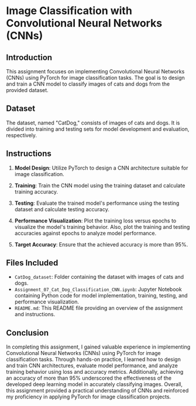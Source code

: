 # Image Classification with Convolutional Neural Networks (CNNs)

## Introduction

This assignment focuses on implementing Convolutional Neural Networks (CNNs) using PyTorch for image classification tasks. The goal is to design and train a CNN model to classify images of cats and dogs from the provided dataset.

## Dataset

The dataset, named "CatDog," consists of images of cats and dogs. It is divided into training and testing sets for model development and evaluation, respectively.

## Instructions

1. **Model Design**: Utilize PyTorch to design a CNN architecture suitable for image classification.

2. **Training**: Train the CNN model using the training dataset and calculate training accuracy.

3. **Testing**: Evaluate the trained model's performance using the testing dataset and calculate testing accuracy.

4. **Performance Visualization**: Plot the training loss versus epochs to visualize the model's training behavior. Also, plot the training and testing accuracies against epochs to analyze model performance.

5. **Target Accuracy**: Ensure that the achieved accuracy is more than 95%.

## Files Included

- `CatDog_dataset`: Folder containing the dataset with images of cats and dogs.
- `Assignment_07_Cat_Dog_Classification_CNN.ipynb`: Jupyter Notebook containing Python code for model implementation, training, testing, and performance visualization.
- `README.md`: This README file providing an overview of the assignment and instructions.

## Conclusion

In completing this assignment, I gained valuable experience in implementing Convolutional Neural Networks (CNNs) using PyTorch for image classification tasks. Through hands-on practice, I learned how to design and train CNN architectures, evaluate model performance, and analyze training behavior using loss and accuracy metrics. Additionally, achieving an accuracy of more than 95% underscored the effectiveness of the developed deep learning model in accurately classifying images. Overall, this assignment provided a practical understanding of CNNs and reinforced my proficiency in applying PyTorch for image classification projects.


